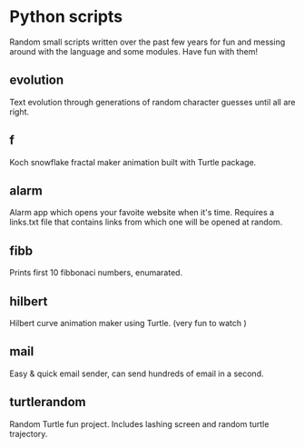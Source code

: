 # Python scripts 

Random small scripts written over the past few years for fun and messing around with the language and some modules. Have fun with them!

## evolution
Text evolution through generations of random character guesses until all are right. 

## f
Koch snowflake fractal maker animation built with Turtle package. 

## alarm
Alarm app which opens your favoite website when it's time. Requires a links.txt file that contains links from which one will be opened at random.

## fibb
Prints first 10 fibbonaci numbers, enumarated. 

## hilbert
Hilbert curve animation maker using Turtle. (very fun to watch )

## mail
Easy & quick email sender, can send hundreds of email in a second. 

## turtlerandom
Random Turtle fun project. Includes lashing screen and random turtle trajectory.



